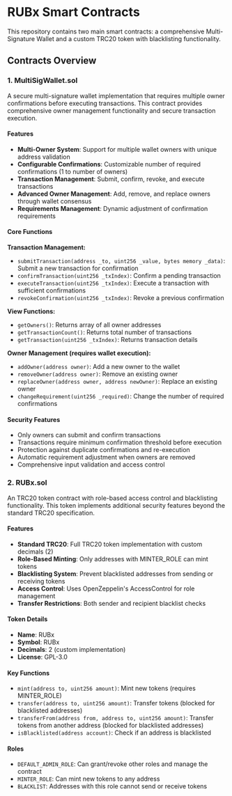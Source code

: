 # RUBx Smart Contracts

This repository contains two main smart contracts: a comprehensive Multi-Signature Wallet and a custom TRC20 token with blacklisting functionality.

## Contracts Overview

### 1. MultiSigWallet.sol

A secure multi-signature wallet implementation that requires multiple owner confirmations before executing transactions. This contract provides comprehensive owner management functionality and secure transaction execution.

#### Features
- **Multi-Owner System**: Support for multiple wallet owners with unique address validation
- **Configurable Confirmations**: Customizable number of required confirmations (1 to number of owners)
- **Transaction Management**: Submit, confirm, revoke, and execute transactions
- **Advanced Owner Management**: Add, remove, and replace owners through wallet consensus
- **Requirements Management**: Dynamic adjustment of confirmation requirements

#### Core Functions

**Transaction Management:**
- `submitTransaction(address _to, uint256 _value, bytes memory _data)`: Submit a new transaction for confirmation
- `confirmTransaction(uint256 _txIndex)`: Confirm a pending transaction
- `executeTransaction(uint256 _txIndex)`: Execute a transaction with sufficient confirmations
- `revokeConfirmation(uint256 _txIndex)`: Revoke a previous confirmation

**View Functions:**
- `getOwners()`: Returns array of all owner addresses
- `getTransactionCount()`: Returns total number of transactions
- `getTransaction(uint256 _txIndex)`: Returns transaction details

**Owner Management (requires wallet execution):**
- `addOwner(address owner)`: Add a new owner to the wallet
- `removeOwner(address owner)`: Remove an existing owner
- `replaceOwner(address owner, address newOwner)`: Replace an existing owner
- `changeRequirement(uint256 _required)`: Change the number of required confirmations

#### Security Features
- Only owners can submit and confirm transactions
- Transactions require minimum confirmation threshold before execution
- Protection against duplicate confirmations and re-execution
- Automatic requirement adjustment when owners are removed
- Comprehensive input validation and access control


### 2. RUBx.sol

An TRC20 token contract with role-based access control and blacklisting functionality. This token implements additional security features beyond the standard TRC20 specification.

#### Features
- **Standard TRC20**: Full TRC20 token implementation with custom decimals (2)
- **Role-Based Minting**: Only addresses with MINTER_ROLE can mint tokens
- **Blacklisting System**: Prevent blacklisted addresses from sending or receiving tokens
- **Access Control**: Uses OpenZeppelin's AccessControl for role management
- **Transfer Restrictions**: Both sender and recipient blacklist checks

#### Token Details
- **Name**: RUBx
- **Symbol**: RUBx
- **Decimals**: 2 (custom implementation)
- **License**: GPL-3.0

#### Key Functions
- `mint(address to, uint256 amount)`: Mint new tokens (requires MINTER_ROLE)
- `transfer(address to, uint256 amount)`: Transfer tokens (blocked for blacklisted addresses)
- `transferFrom(address from, address to, uint256 amount)`: Transfer tokens from another address (blocked for blacklisted addresses)
- `isBlacklisted(address account)`: Check if an address is blacklisted

#### Roles
- `DEFAULT_ADMIN_ROLE`: Can grant/revoke other roles and manage the contract
- `MINTER_ROLE`: Can mint new tokens to any address
- `BLACKLIST`: Addresses with this role cannot send or receive tokens
